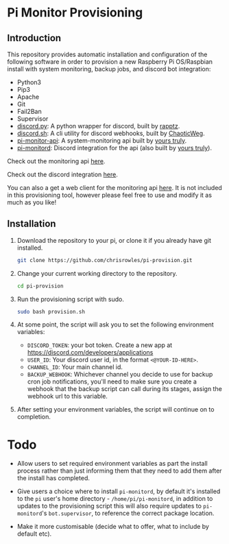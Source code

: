 # Pi Monitor Provisioning

## Introduction

This repository provides automatic installation and configuration of the following software in order to provision a new Raspberry Pi OS/Raspbian install with system monitoring, backup jobs, and discord bot integration:


- Python3
- Pip3
- Apache
- Git
- Fail2Ban
- Supervisor
- [discord.py](https://pypi.org/project/discord.py/): A python wrapper for discord, built by [rapptz](https://pypi.org/user/rapptz/).
- [discord.sh](https://github.com/ChaoticWeg/discord.sh): A cli utility for discord webhooks, built by [ChaoticWeg](https://github.com/ChaoticWeg).
- [pi-monitor-api](https://github.com/chrisrowles/pi-monitor-api): A system-monitoring api built by [yours truly](https://github.com/chrisrowles).
- [pi-monitord](https://github.com/chrisrowles/pi-monitord): Discord integration for the api (also built by [yours truly](https://github.com/chrisrowles)).

Check out the monitoring api [here](https://github.com/chrisrowles/pi-monitor-api).

Check out the discord integration [here](https://github.com/chrisrowles/pi-monitord).

You can also a get a web client for the monitoring api [here](https://github.com/chrisrowles/pi-monitor). It is not included in this provisioning tool, however please feel free to use and modify it as much as you like!

## Installation

1. Download the repository to your pi, or clone it if you already have git installed.

    ```sh
    git clone https://github.com/chrisrowles/pi-provision.git
    ```
2. Change your current working directory to the repository.

    ```sh
    cd pi-provision
    ```
3. Run the provisioning script with sudo.

    ```sh
    sudo bash provision.sh
    ```
4. At some point, the script will ask you to set the following environment variables:
    - `DISCORD_TOKEN`: your bot token. Create a new app at https://discord.com/developers/applications
    - `USER_ID`: Your discord user id, in the format `<@YOUR-ID-HERE>`.
    - `CHANNEL_ID`: Your main channel id.
    - `BACKUP_WEBHOOK`: Whichever channel you decide to use for backup cron job notifications, you'll need to make sure you create a webhook that the backup script can call during its stages, assign the webhook url to this variable.

5. After setting your environment variables, the script will continue on to completion.


# Todo

- Allow users to set required environment variables as part the install process rather than just informing them that they need to add them after the install has completed.

- Give users a choice where to install `pi-monitord`, by default it's installed to the `pi` user's home directory - `/home/pi/pi-monitord`, in addition to updates to the provisioning script this will also require updates to `pi-monitord`'s `bot.supervisor`, to reference the correct package location.

- Make it more customisable (decide what to offer, what to include by default etc).
